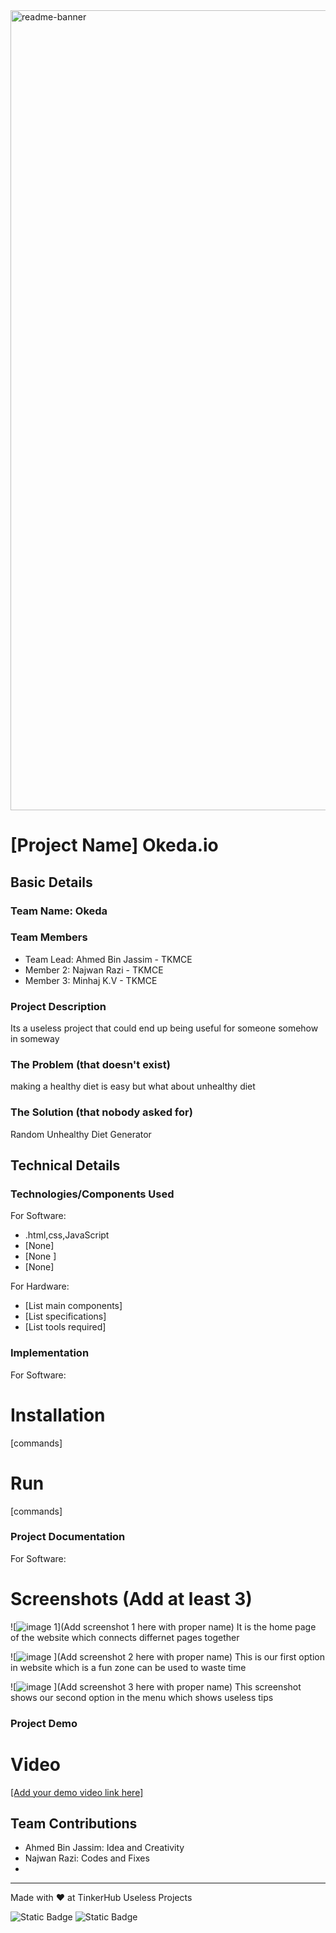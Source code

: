 <img width="1280" alt="readme-banner" src="https://github.com/user-attachments/assets/35332e92-44cb-425b-9dff-27bcf1023c6c">

# [Project Name] Okeda.io


## Basic Details
### Team Name: Okeda


### Team Members
- Team Lead: Ahmed Bin Jassim - TKMCE
- Member 2: Najwan Razi - TKMCE
- Member 3: Minhaj K.V - TKMCE

### Project Description
Its a useless project that could end up being useful for someone somehow in someway

### The Problem (that doesn't exist)
making a healthy diet is easy but what about unhealthy diet

### The Solution (that nobody asked for)
Random Unhealthy Diet Generator

## Technical Details
### Technologies/Components Used
For Software:
- .html,css,JavaScript
- [None]
- [None ]
- [None]

For Hardware:
- [List main components]
- [List specifications]
- [List tools required]

### Implementation
For Software:
# Installation
[commands]

# Run
[commands]

### Project Documentation
For Software:

# Screenshots (Add at least 3)
![![image](https://github.com/user-attachments/assets/1f71c249-b51c-4c6b-b390-a8114e7689a6)
1](Add screenshot 1 here with proper name)
It is the home page of the website which connects differnet pages together

![![image](https://github.com/user-attachments/assets/6857850d-0625-4eb1-9691-b0100426c69a)
](Add screenshot 2 here with proper name)
This is our first option in website which is a fun zone can be used to waste time

![![image](https://github.com/user-attachments/assets/715f90d4-e804-4118-9ae9-5c52d5276a57)
](Add screenshot 3 here with proper name)
This screenshot shows our second option in the menu which shows useless tips



### Project Demo
# Video
[[Add your demo video link here]](https://drive.google.com/file/d/1s9W8thdRFCzy7bVJbsPvKR7l2kZGw4Ur/view?usp=drive_link)



## Team Contributions
- Ahmed Bin Jassim: Idea and Creativity
- Najwan Razi: Codes and Fixes
- [Name 3]: Games

---
Made with ❤️ at TinkerHub Useless Projects 

![Static Badge](https://img.shields.io/badge/TinkerHub-24?color=%23000000&link=https%3A%2F%2Fwww.tinkerhub.org%2F)
![Static Badge](https://img.shields.io/badge/UselessProject--24-24?link=https%3A%2F%2Fwww.tinkerhub.org%2Fevents%2FQ2Q1TQKX6Q%2FUseless%2520Projects)




